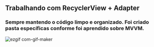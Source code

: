## Trabalhando com RecyclerView + Adapter
### Sempre mantendo o código limpo e organizado. Foi criado pasta específicas conforme foi aprendido sobre MVVM.
![ezgif com-gif-maker](https://user-images.githubusercontent.com/92765775/150681138-c7579b39-6ab8-487d-8582-e0e760043f68.gif)
